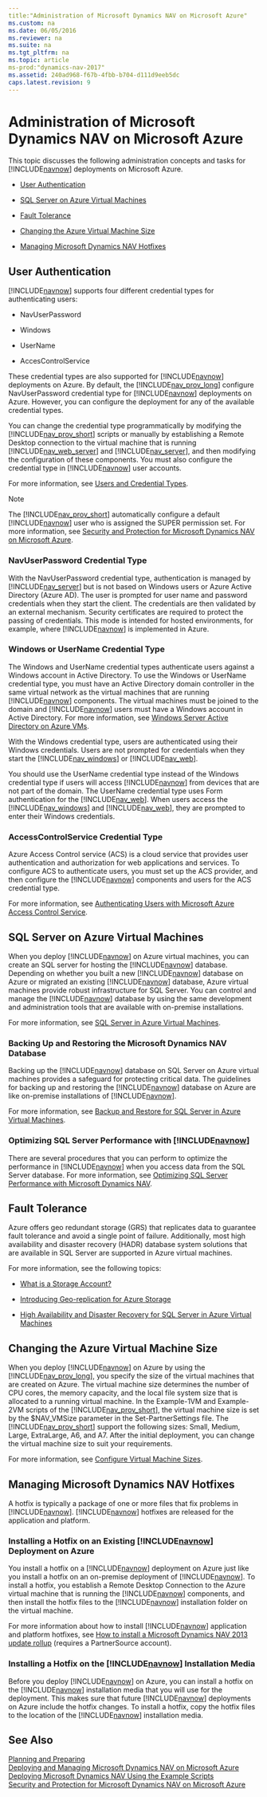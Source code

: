 ```yaml
---
title:"Administration of Microsoft Dynamics NAV on Microsoft Azure"
ms.custom: na
ms.date: 06/05/2016
ms.reviewer: na
ms.suite: na
ms.tgt_pltfrm: na
ms.topic: article
ms-prod:"dynamics-nav-2017"
ms.assetid: 240ad968-f67b-4fbb-b704-d111d9eeb5dc
caps.latest.revision: 9
---
```

# Administration of Microsoft Dynamics NAV on Microsoft Azure
This topic discusses the following administration concepts and tasks for [!INCLUDE[navnow](includes/navnow_md.md)] deployments on Microsoft Azure.  
  
-   [User Authentication](Administration-of-Microsoft-Dynamics-NAV-on-Microsoft-Azure.md#UserAuth)  
  
-   [SQL Server on Azure Virtual Machines](Administration-of-Microsoft-Dynamics-NAV-on-Microsoft-Azure.md#SQLServer)  
  
-   [Fault Tolerance](Administration-of-Microsoft-Dynamics-NAV-on-Microsoft-Azure.md#FaultTolerance)  
  
-   [Changing the Azure Virtual Machine Size](Administration-of-Microsoft-Dynamics-NAV-on-Microsoft-Azure.md#VMSize)  
  
-   [Managing Microsoft Dynamics NAV Hotfixes](Administration-of-Microsoft-Dynamics-NAV-on-Microsoft-Azure.md#Hotfix)  
  
##  <a name="UserAuth"></a> User Authentication  
 [!INCLUDE[navnow](includes/navnow_md.md)] supports four different credential types for authenticating users:  
  
-   NavUserPassword  
  
-   Windows  
  
-   UserName  
  
-   AccesControlService  
  
 These credential types are also supported for [!INCLUDE[navnow](includes/navnow_md.md)] deployments on Azure. By default, the [!INCLUDE[nav_prov_long](includes/nav_prov_long_md.md)] configure NavUserPassword credential type for [!INCLUDE[navnow](includes/navnow_md.md)] deployments on Azure. However, you can configure the deployment for any of the available credential types.  
  
 You can change the credential type programmatically by modifying the [!INCLUDE[nav_prov_short](includes/nav_prov_short_md.md)] scripts or manually by establishing a Remote Desktop connection to the virtual machine that is running [!INCLUDE[nav_web_server](includes/nav_web_server_md.md)] and [!INCLUDE[nav_server](includes/nav_server_md.md)], and then modifying the configuration of these components. You must also configure the credential type in [!INCLUDE[navnow](includes/navnow_md.md)] user accounts.  
  
 For more information, see [Users and Credential Types](Users-and-Credential-Types.md).  
  
> [!NOTE]  
>  The [!INCLUDE[nav_prov_short](includes/nav_prov_short_md.md)] automatically configure a default [!INCLUDE[navnow](includes/navnow_md.md)] user who is assigned the SUPER permission set. For more information, see [Security and Protection for Microsoft Dynamics NAV on Microsoft Azure](Security-and-Protection-for-Microsoft-Dynamics-NAV-on-Microsoft-Azure.md).  
  
### NavUserPassword Credential Type  
 With the NavUserPassword credential type, authentication is managed by [!INCLUDE[nav_server](includes/nav_server_md.md)] but is not based on Windows users or Azure Active Directory \(Azure AD\). The user is prompted for user name and password credentials when they start the client. The credentials are then validated by an external mechanism. Security certificates are required to protect the passing of credentials. This mode is intended for hosted environments, for example, where [!INCLUDE[navnow](includes/navnow_md.md)] is implemented in Azure.  
  
### Windows or UserName Credential Type  
 The Windows and UserName credential types authenticate users against a Windows account in Active Directory. To use the Windows or UserName credential type, you must have an Active Directory domain controller in the same virtual network as the virtual machines that are running [!INCLUDE[navnow](includes/navnow_md.md)] components. The virtual machines must be joined to the domain and [!INCLUDE[navnow](includes/navnow_md.md)] users must have a Windows account in Active Directory. For more information, see [Windows Server Active Directory on Azure VMs](http://go.microsoft.com/fwlink/?LinkID=296596).  
  
 With the Windows credential type, users are authenticated using their Windows credentials. Users are not prompted for credentials when they start the [!INCLUDE[nav_windows](includes/nav_windows_md.md)] or [!INCLUDE[nav_web](includes/nav_web_md.md)].  
  
 You should use the UserName credential type instead of the Windows credential type if users will access [!INCLUDE[navnow](includes/navnow_md.md)] from devices that are not part of the domain. The UserName credential type uses Form authentication for the [!INCLUDE[nav_web](includes/nav_web_md.md)]. When users access the [!INCLUDE[nav_windows](includes/nav_windows_md.md)] and [!INCLUDE[nav_web](includes/nav_web_md.md)], they are prompted to enter their Windows credentials.  
  
### AccessControlService Credential Type  
 Azure Access Control service \(ACS\) is a cloud service that provides user authentication and authorization for web applications and services. To configure ACS to authenticate users, you must set up the ACS provider, and then configure the [!INCLUDE[navnow](includes/navnow_md.md)] components and users for the ACS credential type.  
  
 For more information, see [Authenticating Users with Microsoft Azure Access Control Service](Authenticating-Users-with-Microsoft-Azure-Access-Control-Service.md).  
  
##  <a name="SQLServer"></a> SQL Server on Azure Virtual Machines  
 When you deploy [!INCLUDE[navnow](includes/navnow_md.md)] on Azure virtual machines, you can create an SQL server for hosting the [!INCLUDE[navnow](includes/navnow_md.md)] database. Depending on whether you built a new [!INCLUDE[navnow](includes/navnow_md.md)] database on Azure or migrated an existing [!INCLUDE[navnow](includes/navnow_md.md)] database, Azure virtual machines provide robust infrastructure for SQL Server. You can control and manage the [!INCLUDE[navnow](includes/navnow_md.md)] database by using the same development and administration tools that are available with on\-premise installations.  
  
 For more information, see [SQL Server in Azure Virtual Machines](http://go.microsoft.com/fwlink/?LinkID=299595).  
  
###  <a name="DBBackup"></a> Backing Up and Restoring the Microsoft Dynamics NAV Database  
 Backing up the [!INCLUDE[navnow](includes/navnow_md.md)] database on SQL Server on Azure virtual machines provides a safeguard for protecting critical data. The guidelines for backing up and restoring the [!INCLUDE[navnow](includes/navnow_md.md)] database on Azure are like on\-premise installations of [!INCLUDE[navnow](includes/navnow_md.md)].  
  
 For more information, see [Backup and Restore for SQL Server in Azure Virtual Machines](http://go.microsoft.com/fwlink/?LinkID=299596).  
  
### Optimizing SQL Server Performance with [!INCLUDE[navnow](includes/navnow_md.md)]  
 There are several procedures that you can perform to optimize the performance in [!INCLUDE[navnow](includes/navnow_md.md)] when you access data from the SQL Server database. For more information, see [Optimizing SQL Server Performance with Microsoft Dynamics NAV](Optimizing-SQL-Server-Performance-with-Microsoft-Dynamics-NAV.md).  
  
##  <a name="FaultTolerance"></a> Fault Tolerance  
 Azure offers geo redundant storage \(GRS\) that replicates data to guarantee fault tolerance and avoid a single point of failure. Additionally, most high availability and disaster recovery \(HADR\) database system solutions that are available in SQL Server are supported in Azure virtual machines.  
  
 For more information, see the following topics:  
  
-   [What is a Storage Account?](http://go.microsoft.com/fwlink/?LinkID=296573)  
  
-   [Introducing Geo\-replication for Azure Storage](http://go.microsoft.com/fwlink/?LinkID=296574)  
  
-   [High Availability and Disaster Recovery for SQL Server in Azure Virtual Machines](http://go.microsoft.com/fwlink/?LinkID=299597)  
  
##  <a name="VMSize"></a> Changing the Azure Virtual Machine Size  
 When you deploy [!INCLUDE[navnow](includes/navnow_md.md)] on Azure by using the [!INCLUDE[nav_prov_long](includes/nav_prov_long_md.md)], you specify the size of the virtual machines that are created on Azure. The virtual machine size determines the number of CPU cores, the memory capacity, and the local file system size that is allocated to a running virtual machine. In the Example\-1VM and Example\-2VM scripts of the [!INCLUDE[nav_prov_short](includes/nav_prov_short_md.md)], the virtual machine size is set by the $NAV\_VMSize parameter in the Set\-PartnerSettings file. The [!INCLUDE[nav_prov_short](includes/nav_prov_short_md.md)] support the following sizes: Small, Medium, Large, ExtraLarge, A6, and A7. After the initial deployment, you can change the virtual machine size to suit your requirements.  
  
 For more information, see [Configure Virtual Machine Sizes](http://go.microsoft.com/fwlink/?LinkID=273688).  
  
##  <a name="Hotfix"></a> Managing Microsoft Dynamics NAV Hotfixes  
 A hotfix is typically a package of one or more files that fix problems in [!INCLUDE[navnow](includes/navnow_md.md)]. [!INCLUDE[navnow](includes/navnow_md.md)] hotfixes are released for the application and platform.  
  
### Installing a Hotfix on an Existing [!INCLUDE[navnow](includes/navnow_md.md)] Deployment on Azure  
 You install a hotfix on a [!INCLUDE[navnow](includes/navnow_md.md)] deployment on Azure just like you install a hotfix on an on\-premise deployment of [!INCLUDE[navnow](includes/navnow_md.md)]. To install a hotfix, you establish a Remote Desktop Connection to the Azure virtual machine that is running the [!INCLUDE[navnow](includes/navnow_md.md)] components, and then install the hotfix files to the [!INCLUDE[navnow](includes/navnow_md.md)] installation folder on the virtual machine.  
  
 For more information about how to install [!INCLUDE[navnow](includes/navnow_md.md)] application and platform hotfixes, see [How to install a Microsoft Dynamics NAV 2013 update rollup](http://go.microsoft.com/fwlink/?LinkID=299598) \(requires a PartnerSource account\).  
  
### Installing a Hotfix on the [!INCLUDE[navnow](includes/navnow_md.md)] Installation Media  
 Before you deploy [!INCLUDE[navnow](includes/navnow_md.md)] on Azure, you can install a hotfix on the [!INCLUDE[navnow](includes/navnow_md.md)] installation media that you will use for the deployment. This makes sure that future [!INCLUDE[navnow](includes/navnow_md.md)] deployments on Azure include the hotfix changes. To install a hotfix, copy the hotfix files to the location of the [!INCLUDE[navnow](includes/navnow_md.md)] installation media.  
  
## See Also  
 [Planning and Preparing](Planning-and-Preparing.md)   
 [Deploying and Managing Microsoft Dynamics NAV on Microsoft Azure](Deploying-and-Managing-Microsoft-Dynamics-NAV-on-Microsoft-Azure.md)   
 [Deploying Microsoft Dynamics NAV Using the Example Scripts](Deploying-Microsoft-Dynamics-NAV-Using-the-Example-Scripts.md)   
 [Security and Protection for Microsoft Dynamics NAV on Microsoft Azure](Security-and-Protection-for-Microsoft-Dynamics-NAV-on-Microsoft-Azure.md)
